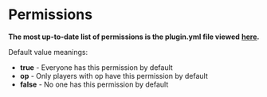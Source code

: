 # Permissions

**The most up-to-date list of permissions is the plugin.yml file viewed** [**here**](https://github.com/Archy-X/AureliumSkills/blob/master/bukkit/src/main/resources/plugin.yml)**.**

Default value meanings:

* **true** - Everyone has this permission by default
* **op** - Only players with op have this permission by default
* **false** - No one has this permission by default

